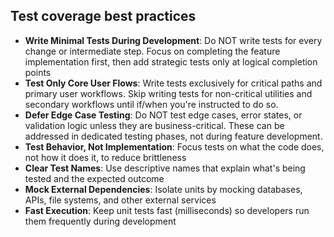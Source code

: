 ## Test coverage best practices

- **Write Minimal Tests During Development**: Do NOT write tests for every change or intermediate step. Focus on completing the feature implementation first, then add strategic tests only at logical completion points
- **Test Only Core User Flows**: Write tests exclusively for critical paths and primary user workflows. Skip writing tests for non-critical utilities and secondary workflows until if/when you're instructed to do so.
- **Defer Edge Case Testing**: Do NOT test edge cases, error states, or validation logic unless they are business-critical. These can be addressed in dedicated testing phases, not during feature development.
- **Test Behavior, Not Implementation**: Focus tests on what the code does, not how it does it, to reduce brittleness
- **Clear Test Names**: Use descriptive names that explain what's being tested and the expected outcome
- **Mock External Dependencies**: Isolate units by mocking databases, APIs, file systems, and other external services
- **Fast Execution**: Keep unit tests fast (milliseconds) so developers run them frequently during development
